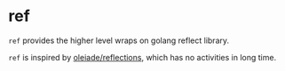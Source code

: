 # ref

`ref` provides the higher level wraps on golang reflect library.

`ref` is inspired by [oleiade/reflections](https://github.com/oleiade/reflections), which has no activities in long time.


